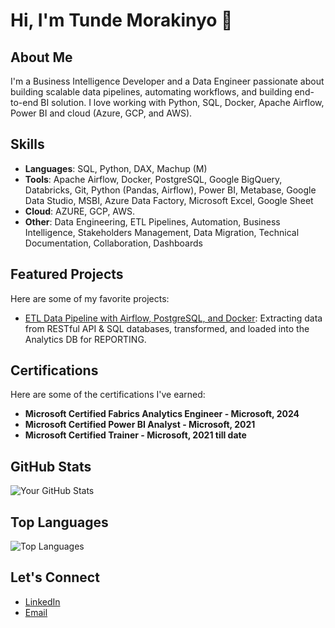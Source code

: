 # Hi, I'm Tunde Morakinyo 👋

## About Me
I'm a Business Intelligence Developer and a Data Engineer passionate about building scalable data pipelines, automating workflows, and building end-to-end BI solution. I love working with Python, SQL, Docker, Apache Airflow, Power BI and cloud (Azure, GCP, and AWS).

## Skills
- **Languages**: SQL, Python, DAX, Machup (M)
- **Tools**: Apache Airflow, Docker, PostgreSQL, Google BigQuery, Databricks, Git, Python (Pandas, Airflow), Power BI, Metabase, Google Data Studio, MSBI, Azure Data Factory, Microsoft Excel, Google Sheet
- **Cloud**: AZURE, GCP, AWS.
- **Other**: Data Engineering, ETL Pipelines, Automation, Business Intelligence, Stakeholders Management, Data Migration, Technical Documentation, Collaboration, Dashboards

## Featured Projects
Here are some of my favorite projects:
- [ETL Data Pipeline with Airflow, PostgreSQL, and Docker](https://github.com/MoraQs/MinifigETLHub): Extracting data from RESTful API & SQL databases, transformed, and loaded into the Analytics DB for REPORTING.

## Certifications

Here are some of the certifications I've earned:

- **Microsoft Certified Fabrics Analytics Engineer - Microsoft, 2024**
- **Microsoft Certified Power BI Analyst - Microsoft, 2021**
- **Microsoft Certified Trainer - Microsoft, 2021 till date**

## GitHub Stats
![Your GitHub Stats](https://github-readme-stats.vercel.app/api?username=MoraQs&show_icons=true&theme=dark)

## Top Languages
![Top Languages](https://github-readme-stats.vercel.app/api/top-langs/?username=MoraQs&layout=compact&theme=dark)

## Let's Connect
- [LinkedIn](https://www.linkedin.com/in/tunde-morakinyo/)
- [Email](mailto:tunde.moraq@gmail.com)
